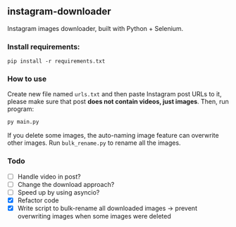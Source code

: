 ## instagram-downloader
Instagram images downloader, built with Python + Selenium.

### Install requirements:
```pip
pip install -r requirements.txt
```

### How to use 
Create new file named `urls.txt` and then paste Instagram post URLs to it, please make sure that post **does not contain videos, just images**. Then, run program:
```py
py main.py
```

If you delete some images, the auto-naming image feature can overwrite other images. Run `bulk_rename.py` to rename all the images.

### Todo
- [ ] Handle video in post?
- [ ] Change the download approach?
- [ ] Speed up by using asyncio?
- [x] Refactor code 
- [x] Write script to bulk-rename all downloaded images -> prevent overwriting images when some images were deleted